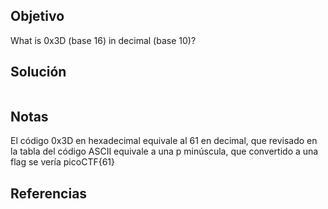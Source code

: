 ## Objetivo
What is 0x3D (base 16) in decimal (base 10)?
## Solución

```bash

```

## Notas
El código 0x3D en hexadecimal equivale al 61 en decimal, que revisado en la tabla del código ASCII equivale a una p minúscula, que convertido a una flag se vería picoCTF{61}

## Referencias